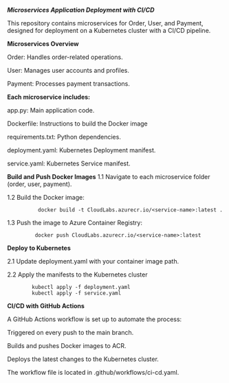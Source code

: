 ***Microservices Application Deployment with CI/CD***

This repository contains microservices for Order, User, and Payment, designed for deployment on a Kubernetes cluster with a CI/CD pipeline.

**Microservices Overview**

   Order: Handles order-related operations.

   User: Manages user accounts and profiles.

   Payment: Processes payment transactions.

**Each microservice includes:**

   app.py: Main application code.

   Dockerfile: Instructions to build the Docker image

   requirements.txt: Python dependencies.

   deployment.yaml: Kubernetes Deployment manifest.

   service.yaml: Kubernetes Service manifest.


**Build and Push Docker Images**
   1.1  Navigate to each microservice folder (order, user, payment).
  
   1.2  Build the Docker image:
       
              docker build -t CloudLabs.azurecr.io/<service-name>:latest .
              
   1.3  Push the image to Azure Container Registry:
       
             docker push CloudLabs.azurecr.io/<service-name>:latest
   
   
**Deploy to Kubernetes**
   
   2.1  Update deployment.yaml with your container image path.
  
  2.2  Apply the manifests to the Kubernetes cluster

            kubectl apply -f deployment.yaml
            kubectl apply -f service.yaml

         
**CI/CD with GitHub Actions**

A GitHub Actions workflow is set up to automate the process:

Triggered on every push to the main branch.

Builds and pushes Docker images to ACR.

Deploys the latest changes to the Kubernetes cluster.


The workflow file is located in .github/workflows/ci-cd.yaml.

   

